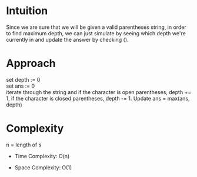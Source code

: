 # Intuition
Since we are sure that we will be given a valid parentheses string, in order to find maximum depth, we can just simulate by seeing which depth we're currently in and update the answer by checking ().

# Approach
set depth := 0 \
set ans := 0 \
iterate through the string and if the character is open parentheses, depth += 1, if the character is closed parentheses, depth -= 1. Update ans = max(ans, depth)

# Complexity
n = length of s
- Time Complexity: O(n)

- Space Complexity: O(1)
